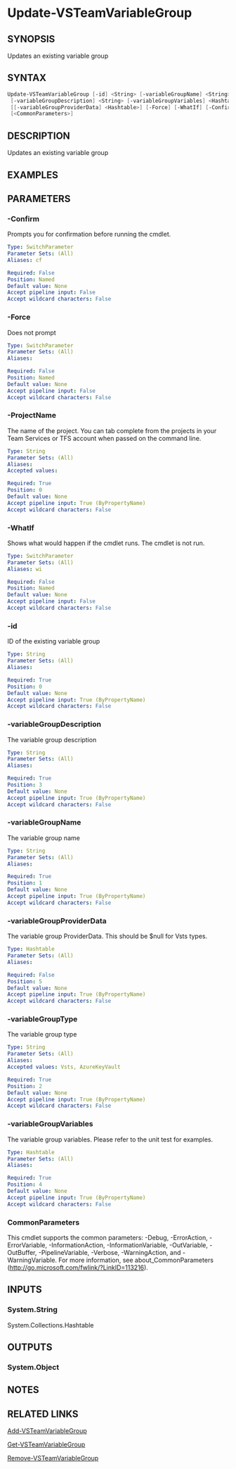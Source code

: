 


# Update-VSTeamVariableGroup

## SYNOPSIS
Updates an existing variable group

## SYNTAX

```powershell
Update-VSTeamVariableGroup [-id] <String> [-variableGroupName] <String> [-variableGroupType] <String>
 [-variableGroupDescription] <String> [-variableGroupVariables] <Hashtable>
 [[-variableGroupProviderData] <Hashtable>] [-Force] [-WhatIf] [-Confirm] [-ProjectName] <String>
 [<CommonParameters>]
```

## DESCRIPTION
Updates an existing variable group

## EXAMPLES

## PARAMETERS

### -Confirm

Prompts you for confirmation before running the cmdlet.

```yaml
Type: SwitchParameter
Parameter Sets: (All)
Aliases: cf

Required: False
Position: Named
Default value: None
Accept pipeline input: False
Accept wildcard characters: False
```

### -Force

Does not prompt

```yaml
Type: SwitchParameter
Parameter Sets: (All)
Aliases:

Required: False
Position: Named
Default value: None
Accept pipeline input: False
Accept wildcard characters: False
```

### -ProjectName

The name of the project. 
You can tab complete from the projects in your Team Services or TFS account when passed on the command line.

```yaml
Type: String
Parameter Sets: (All)
Aliases:
Accepted values:

Required: True
Position: 0
Default value: None
Accept pipeline input: True (ByPropertyName)
Accept wildcard characters: False
```

### -WhatIf
Shows what would happen if the cmdlet runs.
The cmdlet is not run.

```yaml
Type: SwitchParameter
Parameter Sets: (All)
Aliases: wi

Required: False
Position: Named
Default value: None
Accept pipeline input: False
Accept wildcard characters: False
```

### -id
ID of the existing variable group

```yaml
Type: String
Parameter Sets: (All)
Aliases:

Required: True
Position: 0
Default value: None
Accept pipeline input: True (ByPropertyName)
Accept wildcard characters: False
```

### -variableGroupDescription
The variable group description

```yaml
Type: String
Parameter Sets: (All)
Aliases:

Required: True
Position: 3
Default value: None
Accept pipeline input: True (ByPropertyName)
Accept wildcard characters: False
```

### -variableGroupName
The variable group name

```yaml
Type: String
Parameter Sets: (All)
Aliases:

Required: True
Position: 1
Default value: None
Accept pipeline input: True (ByPropertyName)
Accept wildcard characters: False
```

### -variableGroupProviderData
The variable group ProviderData.  This should be $null for Vsts types.

```yaml
Type: Hashtable
Parameter Sets: (All)
Aliases:

Required: False
Position: 5
Default value: None
Accept pipeline input: True (ByPropertyName)
Accept wildcard characters: False
```

### -variableGroupType
The variable group type

```yaml
Type: String
Parameter Sets: (All)
Aliases:
Accepted values: Vsts, AzureKeyVault

Required: True
Position: 2
Default value: None
Accept pipeline input: True (ByPropertyName)
Accept wildcard characters: False
```

### -variableGroupVariables
The variable group variables. Please refer to the unit test for examples.

```yaml
Type: Hashtable
Parameter Sets: (All)
Aliases:

Required: True
Position: 4
Default value: None
Accept pipeline input: True (ByPropertyName)
Accept wildcard characters: False
```

### CommonParameters
This cmdlet supports the common parameters: -Debug, -ErrorAction, -ErrorVariable, -InformationAction, -InformationVariable, -OutVariable, -OutBuffer, -PipelineVariable, -Verbose, -WarningAction, and -WarningVariable.
For more information, see about_CommonParameters (http://go.microsoft.com/fwlink/?LinkID=113216).

## INPUTS

### System.String
System.Collections.Hashtable

## OUTPUTS

### System.Object

## NOTES

## RELATED LINKS

[Add-VSTeamVariableGroup](Add-VSTeamVariableGroup.md)

[Get-VSTeamVariableGroup](Get-VSTeamVariableGroup.md)

[Remove-VSTeamVariableGroup](Remove-VSTeamVariableGroup.md)
